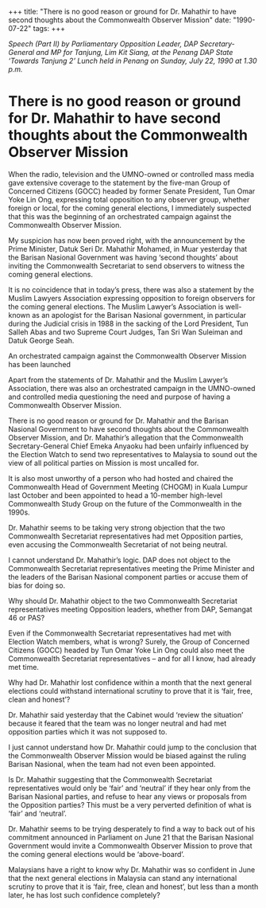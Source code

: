 +++ 
title: "There is no good reason or ground for Dr. Mahathir to have second thoughts about the Commonwealth Observer Mission"
date: "1990-07-22"
tags:
+++

_Speech (Part II) by Parliamentary Opposition Leader, DAP Secretary-General and MP for Tanjung, Lim Kit Siang, at the Penang DAP State ‘Towards Tanjung 2’ Lunch held in Penang on Sunday, July 22, 1990 at 1.30 p.m._

# There is no good reason or ground for Dr. Mahathir to have second thoughts about the Commonwealth Observer Mission

When the radio, television and the UMNO-owned or controlled mass media gave extensive coverage to the statement by the five-man Group of Concerned Citizens (GOCC) headed by former Senate President, Tun Omar Yoke Lin Ong, expressing total opposition to any observer group, whether foreign or local, for the coming general elections, I immediately suspected that this was the beginning of an orchestrated campaign against the Commonwealth Observer Mission. </u>

My suspicion has now been proved right, with the announcement by the Prime Minister, Datuk Seri Dr. Mahathir Mohamed, in Muar yesterday that the Barisan Nasional Government was having ‘second thoughts’ about inviting the Commonwealth Secretariat to send observers to witness the coming general elections. 

It is no coincidence that in today’s press, there was also a statement by the Muslim Lawyers Association expressing opposition to foreign observers for the coming general elections. The Muslim Lawyer’s Association is well-known as an apologist for the Barisan Nasional government, in particular during the Judicial crisis in 1988 in the sacking of the Lord President, Tun Salleh Abas and two Supreme Court Judges, Tan Sri Wan Suleiman and Datuk George Seah. 

An orchestrated campaign against the Commonwealth Observer Mission has been launched

Apart from the statements of Dr. Mahathir and the Muslim Lawyer’s Association, there was also an orchestrated campaign in the UMNO-owned and controlled media questioning the need and purpose of having a Commonwealth Observer Mission. 

There is no good reason or ground for Dr. Mahathir and the Barisan Nasional Government to have second thoughts about the Commonwealth Observer Mission, and Dr. Mahathir’s allegation that the Commonwealth Secretary-General Chief Emeka Anyaoku had been unfairly influenced by the Election Watch to send two representatives to Malaysia to sound out the view of all political parties on Mission is most uncalled for. 

It is also most unworthy of a person who had hosted and chaired the Commonwealth Head of Government Meeting (CHOGM) in Kuala Lumpur last October and been appointed to head a 10-member high-level Commonwealth Study Group on the future of the Commonwealth in the 1990s.

Dr. Mahathir seems to be taking very strong objection that the two Commonwealth Secretariat representatives had met Opposition parties, even accusing the Commonwealth Secretariat of not being neutral. 

I cannot understand Dr. Mahathir’s logic. DAP does not object to the Commonwealth Secretariat representatives meeting the Prime Minister and the leaders of the Barisan Nasional component parties or accuse them of bias for doing so. 

Why should Dr. Mahathir object to the two Commonwealth Secretariat representatives meeting Opposition leaders, whether from DAP, Semangat 46 or PAS?

Even if the Commonwealth Secretariat representatives had met with Election Watch members, what is wrong? Surely, the Group of Concerned Citizens (GOCC) headed by Tun Omar Yoke Lin Ong could also meet the Commonwealth Secretariat representatives – and for all I know, had already met time. 

Why had Dr. Mahathir lost confidence within a month that the next general elections could withstand international scrutiny to prove that it is ‘fair, free, clean and honest’?

Dr. Mahathir said yesterday that the Cabinet would ‘review the situation’ because it feared that the team was no longer neutral and had met opposition parties which it was not supposed to. 

I just cannot understand how Dr. Mahathir could jump to the conclusion that the Commonwealth Observer Mission would be biased against the ruling Barisan Nasional, when the team had not even been appointed. 

Is Dr. Mahathir suggesting that the Commonwealth Secretariat representatives would only be ‘fair’ and ‘neutral’ if they hear only from the Barisan Nasional parties, and refuse to hear any views or proposals from the Opposition parties? This must be a very perverted definition of what is ‘fair’ and ‘neutral’.

Dr. Mahathir seems to be trying desperately to find a way to back out of his commitment announced in Parliament on June 21 that the Barisan Nasional Government would invite a Commonwealth Observer Mission to prove that the coming general elections would be ‘above-board’.

Malaysians have a right to know why Dr. Mahathir was so confident in June that the next general elections in Malaysia can stand any international scrutiny to prove that it is ‘fair, free, clean and honest’, but less than a month later, he has lost such confidence completely?


 
